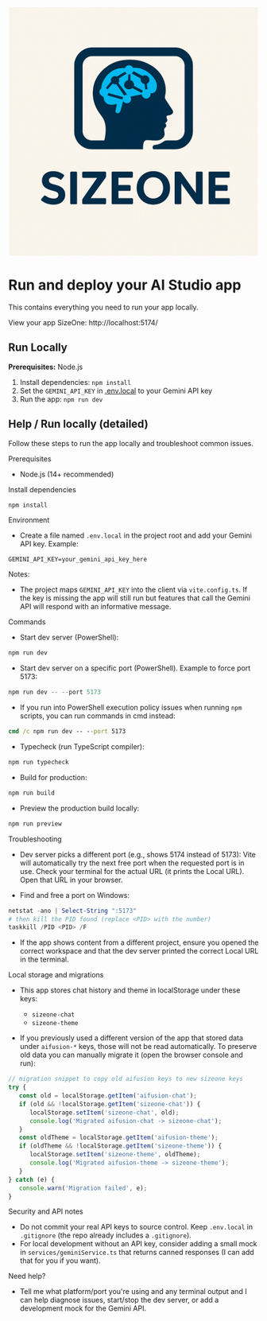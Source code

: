 <p align="center">
  <img src="/services/ChatGPT Image Oct 16, 2025, 10_41_39 AM.png" alt="SizeOne Logo" width="500" height="500"/>
</p>

# Run and deploy your AI Studio app

This contains everything you need to run your app locally.

View your app SizeOne:  http://localhost:5174/

## Run Locally

**Prerequisites:**  Node.js


1. Install dependencies:
   `npm install`
2. Set the `GEMINI_API_KEY` in [.env.local](.env.local) to your Gemini API key
3. Run the app:
   `npm run dev`

## Help / Run locally (detailed)

Follow these steps to run the app locally and troubleshoot common issues.

Prerequisites
- Node.js (14+ recommended)

Install dependencies

```bash
npm install
```

Environment
- Create a file named `.env.local` in the project root and add your Gemini API key. Example:

```text
GEMINI_API_KEY=your_gemini_api_key_here
```

Notes:
- The project maps `GEMINI_API_KEY` into the client via `vite.config.ts`. If the key is missing the app will still run but features that call the Gemini API will respond with an informative message.

Commands

- Start dev server (PowerShell):

```powershell
npm run dev
```

- Start dev server on a specific port (PowerShell). Example to force port 5173:

```powershell
npm run dev -- --port 5173
```

- If you run into PowerShell execution policy issues when running `npm` scripts, you can run commands in cmd instead:

```cmd
cmd /c npm run dev -- --port 5173
```

- Typecheck (run TypeScript compiler):

```bash
npm run typecheck
```

- Build for production:

```bash
npm run build
```

- Preview the production build locally:

```bash
npm run preview
```

Troubleshooting

- Dev server picks a different port (e.g., shows 5174 instead of 5173): Vite will automatically try the next free port when the requested port is in use. Check your terminal for the actual URL (it prints the Local URL). Open that URL in your browser.

- Find and free a port on Windows:

```powershell
netstat -ano | Select-String ":5173"
# then kill the PID found (replace <PID> with the number)
taskkill /PID <PID> /F
```

- If the app shows content from a different project, ensure you opened the correct workspace and that the dev server printed the correct Local URL in the terminal.

Local storage and migrations

- This app stores chat history and theme in localStorage under these keys:
   - `sizeone-chat`
   - `sizeone-theme`

- If you previously used a different version of the app that stored data under `aifusion-*` keys, those will not be read automatically. To preserve old data you can manually migrate it (open the browser console and run):

```javascript
// migration snippet to copy old aifusion keys to new sizeone keys
try {
   const old = localStorage.getItem('aifusion-chat');
   if (old && !localStorage.getItem('sizeone-chat')) {
      localStorage.setItem('sizeone-chat', old);
      console.log('Migrated aifusion-chat -> sizeone-chat');
   }
   const oldTheme = localStorage.getItem('aifusion-theme');
   if (oldTheme && !localStorage.getItem('sizeone-theme')) {
      localStorage.setItem('sizeone-theme', oldTheme);
      console.log('Migrated aifusion-theme -> sizeone-theme');
   }
} catch (e) {
   console.warn('Migration failed', e);
}
```

Security and API notes

- Do not commit your real API keys to source control. Keep `.env.local` in `.gitignore` (the repo already includes a `.gitignore`).
- For local development without an API key, consider adding a small mock in `services/geminiService.ts` that returns canned responses (I can add that for you if you want).

Need help?
- Tell me what platform/port you're using and any terminal output and I can help diagnose issues, start/stop the dev server, or add a development mock for the Gemini API.
